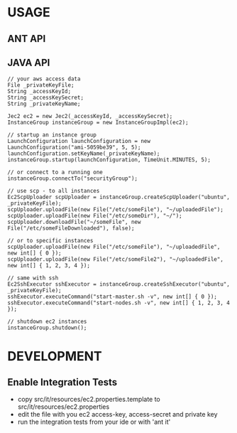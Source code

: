 USAGE
=====

ANT API
---------------------------

JAVA API
---------------------------

    // your aws access data
    File _privateKeyFile;
    String _accessKeyId;
    String _accessKeySecret;
    String _privateKeyName;
        
    Jec2 ec2 = new Jec2(_accessKeyId, _accessKeySecret);
    InstanceGroup instanceGroup = new InstanceGroupImpl(ec2);

    // startup an instance group
    LaunchConfiguration launchConfiguration = new LaunchConfiguration("ami-5059be39", 5, 5);
    launchConfiguration.setKeyName(_privateKeyName);
    instanceGroup.startup(launchConfiguration, TimeUnit.MINUTES, 5);

    // or connect to a running one
    instanceGroup.connectTo("securityGroup");

    // use scp - to all instances
    Ec2ScpUploader scpUploader = instanceGroup.createScpUploader("ubuntu", _privateKeyFile);
    scpUploader.uploadFile(new File("/etc/someFile"), "~/uploadedFile");
    scpUploader.uploadFile(new File("/etc/someDir"), "~/");
    scpUploader.downloadFile("~/someFile", new File("/etc/someFileDownloaded"), false);

    // or to specific instances
    scpUploader.uploadFile(new File("/etc/someFile"), "~/uploadedFile", new int[] { 0 });
    scpUploader.uploadFile(new File("/etc/someFile2"), "~/uploadedFile", new int[] { 1, 2, 3, 4 });

    // same with ssh
    Ec2SshExecutor sshExecutor = instanceGroup.createSshExecutor("ubuntu", _privateKeyFile);
    sshExecutor.executeCommand("start-master.sh -v", new int[] { 0 });
    sshExecutor.executeCommand("start-nodes.sh -v", new int[] { 1, 2, 3, 4 });

    // shutdown ec2 instances
    instanceGroup.shutdown();



DEVELOPMENT
=====

Enable Integration Tests
---------------------------
+ copy src/it/resources/ec2.properties.template to src/it/resources/ec2.properties
+ edit the file with you ec2 access-key, access-secret and private key
+ run the integration tests from your ide or with 'ant it' 